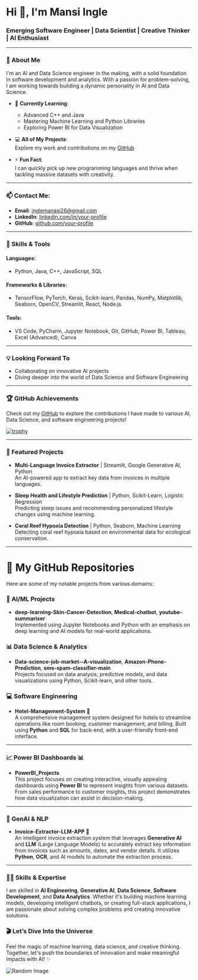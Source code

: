 # Hi 👋, I'm Mansi Ingle

### Emerging Software Engineer | Data Scientist | Creative Thinker | AI Enthusiast

---

### 🚀 About Me
I'm an AI and Data Science engineer in the making, with a solid foundation in software development and analytics. With a passion for problem-solving, I am working towards building a dynamic personality in AI and Data Science.

- 🌱 **Currently Learning**:
  - Advanced C++ and Java
  - Mastering Machine Learning and Python Libraries
  - Exploring Power BI for Data Visualization

- 💻 **All of My Projects**:  
  Explore my work and contributions on my [GitHub](https://github.com/mansii26)

- ⚡ **Fun Fact**:  
  I can quickly pick up new programming languages and thrive when tackling massive datasets with creativity.

---

### 📫 Contact Me:
- **Email**: [inglemanasi26@gmail.com](mailto:inglemanasi26@gmail.com)
- **LinkedIn**: [linkedin.com/in/your-profile](https://linkedin.com/in/mansii26)
- **GitHub**: [github.com/your-profile](https://github.com/mansii26)

---

### 🎯 Skills & Tools

#### **Languages**:
- Python, Java, C++, JavaScript, SQL

#### **Frameworks & Libraries**:
- TensorFlow, PyTorch, Keras, Scikit-learn, Pandas, NumPy, Matplotlib, Seaborn, OpenCV, Streamlit, React, Node.js

#### **Tools**:
- VS Code, PyCharm, Jupyter Notebook, Git, GitHub, Power BI, Tableau, Excel (Advanced), Canva

---

### 💡 Looking Forward To
- Collaborating on innovative AI projects
- Diving deeper into the world of Data Science and Software Engineering

---

### 🏆 GitHub Achievements
Check out my [GitHub](https://github.com/mansii26) to explore the contributions I have made to various AI, Data Science, and software engineering projects!


[![trophy](https://github-profile-trophy.vercel.app/?username=ryo-ma)](https://github.com/ryo-ma/github-profile-trophy)

---

### 🎯 Featured Projects

- **Multi-Language Invoice Extractor** | Streamlit, Google Generative AI, Python  
  An AI-powered app to extract key data from invoices in multiple languages.

- **Sleep Health and Lifestyle Prediction** | Python, Scikit-Learn, Logistic Regression  
  Predicting sleep issues and recommending personalized lifestyle changes using machine learning.

- **Coral Reef Hypoxia Detection** | Python, Seaborn, Machine Learning  
  Detecting coral reef hypoxia based on environmental data for ecological conservation.

---


# 🚀 My GitHub Repositories

Here are some of my notable projects from various domains:

### 🤖 **AI/ML Projects**
- **deep-learning-Skin-Cancer-Detection**, **Medical-chatbot**, **youtube-summariser**  
  Implemented using Jupyter Notebooks and Python with an emphasis on deep learning and AI models for real-world applications.

### 📊 **Data Science & Analytics**
- **Data-science-job-market--A-visualization**, **Amazon-Phone-Prediction**, **sms-spam-classifier-main**  
  Projects focused on data analysis, predictive models, and data visualizations using Python, Scikit-learn, and other tools.

### 💻 **Software Engineering**

- **Hotel-Management-System** 🏨  
  A comprehensive management system designed for hotels to streamline operations like room booking, customer management, and billing. Built using **Python** and **SQL** for back-end, with a user-friendly front-end interface.

---

### 📈 **Power BI Dashboards** 📊
- **PowerBI_Projects**  
  This project focuses on creating interactive, visually appealing dashboards using **Power BI** to represent insights from various datasets. From sales performance to customer insights, this project demonstrates how data visualization can assist in decision-making.

---

### 🧠 **GenAI & NLP**
- **Invoice-Extractor-LLM-APP** 📑  
  An intelligent invoice extraction system that leverages **Generative AI** and **LLM** (Large Language Models) to accurately extract key information from invoices such as amounts, dates, and vendor details. It utilizes **Python**, **OCR**, and AI models to automate the extraction process.

---

### 👩‍💻 **Skills & Expertise**
I am skilled in **AI Engineering**, **Generative AI**, **Data Science**, **Software Development**, and **Data Analytics**. Whether it's building machine learning models, developing intelligent chatbots, or creating full-stack applications, I am passionate about solving complex problems and creating innovative solutions.


### 🎬 Let’s Dive Into the Universe
Feel the magic of machine learning, data science, and creative thinking. Together, let's push the boundaries of innovation and make meaningful impacts with AI! ✨

![Random Image](https://github.com/mansii26/mansii26/blob/main/1736923581864.gif)



